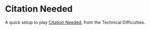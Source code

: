 # Citation Needed

A quick setup to play [Citation Needed][playlist], from the Technical Difficulties.


[playlist]: https://www.youtube.com/playlist?list=PL96C35uN7xGIo2odDuuPeYtb7BtQ1kBhp
